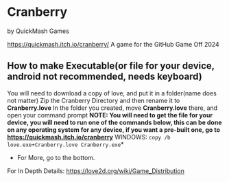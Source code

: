 # Cranberry
by QuickMash Games

https://quickmash.itch.io/cranberry/
A game for the GitHub Game Off 2024

## How to make Executable(or file for your device, android not recommended, needs keyboard)
You will need to download a copy of love, and put it in a folder(name does not matter)
Zip the Cranberry Directory and then rename it to **Cranberry.love**
In the folder you created, move **Cranberry.love** there, and open your command prompt
**NOTE: You will need to get the file for your device, you will need to run one of the commands below, this can be done on any operating system for any device, if you want a pre-built one, go to https://quickmash.itch.io/cranberry**
WINDOWS: ```copy /b love.exe+Cranberry.love Cranberry.exe```*
* For More, go to the bottom.

For In Depth Details:
https://love2d.org/wiki/Game_Distribution
